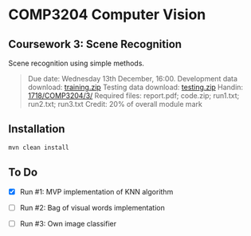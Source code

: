 # COMP3204 Computer Vision
## Coursework 3: Scene Recognition

Scene recognition using simple methods.

> Due date: Wednesday 13th December, 16:00.
> Development data download: [training.zip](http://comp3204.ecs.soton.ac.uk/cw/training.zip) 
> Testing data download: [testing.zip](http://comp3204.ecs.soton.ac.uk/cw/testing.zip)
> Handin: [1718/COMP3204/3/](https://handin.ecs.soton.ac.uk/handin/1718/COMP3204/3/) 
> Required files: report.pdf; code.zip; run1.txt; run2.txt; run3.txt
> Credit: 20% of overall module mark

## Installation

```bash
mvn clean install
```

## To Do

- [X] Run #1: MVP implementation of KNN algorithm
- [ ] Run #2: Bag of visual words implementation
- [ ] Run #3: Own image classifier 

